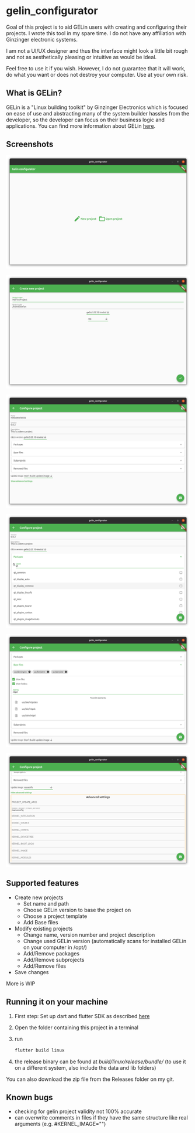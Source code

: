 # gelin_configurator

Goal of this project is to aid GELin users with creating and configuring their projects. I wrote this tool in my spare time. I do not have any affiliation with Ginzinger electronic systems.

I am not a UI/UX designer and thus the interface might look a little bit rough and not as aesthetically pleasing or intuitive as would be ideal.

Feel free to use it if you wish. However, I do not guarantee that it will work, do what you want or does not destroy your computer. Use at your own risk.

## What is GELin?

GELin is a "Linux building toolkit" by Ginzinger Electronics which is focused on ease of use and abstracting many of the system builder hassles from the developer, so the developer can focus on their business logic and applications. You can find more information about GELin [here](https://www.ginzinger.com/en/technologien/embedded-linux/).

## Screenshots

![1](images/1.png)

![2](images/2.png)

![3](images/3.png)

![4](images/4.png)

![5](images/5.png)

![6](images/6.png)

## Supported features

- Create new projects
  - Set name and path
  - Choose GELin version to base the project on
  - Choose a project template 
  - Add Base files
- Modify existing projects
  - Change name, version number and project description
  - Change used GELin version (automatically scans for installed GELin on your computer in /opt/)
  - Add/Remove packages
  - Add/Remove subprojects
  - Add/Remove files
- Save changes

More is WIP

## Running it on your machine

1. First step: Set up dart and flutter SDK as described [here](https://flutter.dev/desktop)

2. Open the folder containing this project in a terminal

3. run

   ```bash
   flutter build linux
   ```

4. the release binary can be found at *build/linux/release/bundle/*  (to use it on a different system, also include the data and lib folders)

You can also download the zip file from the Releases folder on my git.

## Known bugs

- checking for gelin project validity not 100% accurate
- can overwrite comments in files if they have the same structure like real arguments (e.g. #KERNEL_IMAGE="")